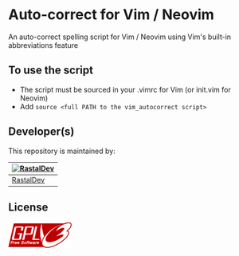 # Auto-correct for Vim / Neovim

An auto-correct spelling script for Vim / Neovim using Vim's built-in abbreviations feature

## To use the script

- The script must be sourced in your .vimrc for Vim (or init.vim for Neovim)
- Add `source <full PATH to the vim_autocorrect script>`

## Developer(s)

This repository is maintained by:

| [![RastalDev](https://github.com/rastaldev.png?size=100)](https://github.com/rastaldev) |
| --------------------------------------------------------------------------------------- |
| [RastalDev](https://github.com/rastaldev)                                               |

## License

![gpl_image](./gplv3.png)
